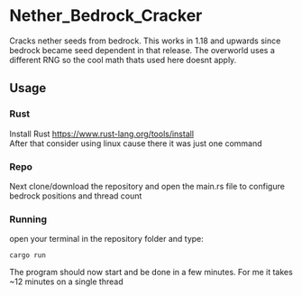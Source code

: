# Nether_Bedrock_Cracker
Cracks nether seeds from bedrock. This works in 1.18 and upwards since bedrock became seed dependent in that release.
The overworld uses a different RNG so the cool math thats used here doesnt apply.

## Usage
### Rust
Install Rust https://www.rust-lang.org/tools/install <br />
After that consider using linux cause there it was just one command

### Repo
Next clone/download the repository and open the main.rs file to configure bedrock positions and thread count

### Running
open your terminal in the repository folder and type:

    cargo run
    
The program should now start and be done in a few minutes. For me it takes ~12 minutes on a single thread
